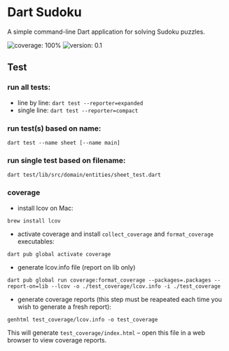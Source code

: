 # Dart Sudoku

A simple command-line Dart application for solving Sudoku puzzles.

![coverage: 100%](https://img.shields.io/badge/coverage-100%25-green) ![version: 0.1](https://img.shields.io/badge/version-0.1-blue)

## Test

### run all tests:
- line by line:
`dart test --reporter=expanded`
- single line:
`dart test --reporter=compact`

### run test(s) based on name:
`dart test --name sheet [--name main]`

### run single test based on filename:
`dart test/lib/src/domain/entities/sheet_test.dart`

### coverage
- install lcov on Mac:

`brew install lcov`

- activate coverage and install `collect_coverage` and `format_coverage` executables:

`dart pub global activate coverage`

- generate lcov.info file (report on lib only)

`dart pub global run coverage:format_coverage --packages=.packages --report-on=lib --lcov -o ./test_coverage/lcov.info -i ./test_coverage`

- generate coverage reports (this step must be reapeated each time
you wish to generate a fresh report):

`genhtml test_coverage/lcov.info -o test_coverage`

This will generate `test_coverage/index.html` – open this file in a web browser to view coverage reports.
